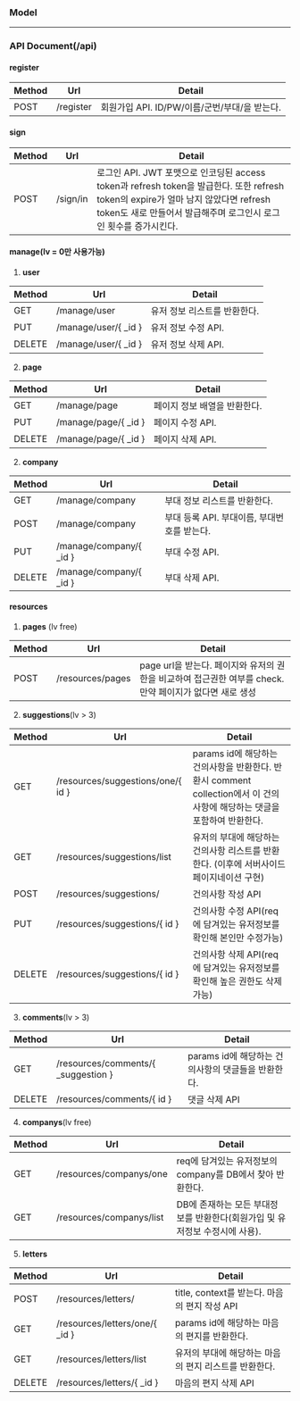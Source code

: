 ### Model

---
### API Document(/api)

#### register

Method | Url | Detail
---- | ---- | ----
POST | /register | 회원가입 API. ID/PW/이름/군번/부대/을 받는다.

#### sign

Method | Url | Detail
---- | ---- | ----
 POST | /sign/in | 로그인 API. JWT 포맷으로 인코딩된 access token과 refresh token을 발급한다. 또한 refresh token의 expire가 얼마 남지 않았다면 refresh token도 새로 만들어서 발급해주며 로그인시 로그인 횟수를 증가시킨다.

#### manage(lv = 0만 사용가능)

1. **user**

Method | Url | Detail
---- | ---- | ----
 GET | /manage/user | 유저 정보 리스트를 반환한다.
 PUT | /manage/user/{ _id } | 유저 정보 수정 API.
 DELETE | /manage/user/{ _id } | 유저 정보 삭제 API.

2. **page**

Method | Url | Detail
---- | ---- | ----
GET | /manage/page | 페이지 정보 배열을 반환한다.
PUT | /manage/page/{ _id } | 페이지 수정 API.
DELETE | /manage/page/{ _id } | 페이지 삭제 API.

2. **company**

Method | Url | Detail
---- | ---- | ----
GET | /manage/company | 부대 정보 리스트를 반환한다.
POST | /manage/company | 부대 등록 API. 부대이름, 부대번호를 받는다.
PUT | /manage/company/{ _id } | 부대 수정 API.
DELETE | /manage/company/{ _id } | 부대 삭제 API.

#### resources

1. **pages** (lv free)

Method | Url | Detail
---- | ---- | ----
POST | /resources/pages | page url을 받는다. 페이지와 유저의 권한을 비교하여 접근권한 여부를 check. 만약 페이지가 없다면 새로 생성

2. **suggestions**(lv > 3)

Method | Url | Detail
---- | ---- | ----
GET | /resources/suggestions/one/{ id } | params id에 해당하는 건의사항을 반환한다. 반환시 comment collection에서 이 건의사항에 해당하는 댓글을 포함하여 반환한다.
GET | /resources/suggestions/list | 유저의 부대에 해당하는 건의사항 리스트를 반환한다. (이후에 서버사이드 페이지네이션 구현)
POST | /resources/suggestions/ | 건의사항 작성 API
PUT | /resources/suggestions/{ id } | 건의사항 수정 API(req에 담겨있는 유저정보를 확인해 본인만 수정가능)
DELETE | /resources/suggestions/{ id } | 건의사항 삭제 API(req에 담겨있는 유저정보를 확인해 높은 권한도 삭제가능)

3. **comments**(lv > 3)

Method | Url | Detail
---- | ---- | ----
GET | /resources/comments/{ _suggestion } | params id에 해당하는 건의사항의 댓글들을 반환한다.
DELETE | /resources/comments/{ id } | 댓글 삭제 API

4. **companys**(lv free)

Method | Url | Detail
---- | ---- | ----
GET | /resources/companys/one | req에 담겨있는 유저정보의 company를 DB에서 찾아 반환한다.
GET | /resources/companys/list | DB에 존재하는 모든 부대정보를 반환한다(회원가입 및 유저정보 수정시에 사용).

5. **letters**

Method | Url | Detail
---- | ---- | ----
POST | /resources/letters/ | title, context를 받는다. 마음의 편지 작성 API
GET | /resources/letters/one/{ _id } | params id에 해당하는 마음의 편지를 반환한다.
GET | /resources/letters/list | 유저의 부대에 해당하는 마음의 편지 리스트를 반환한다.
DELETE | /resources/letters/{ _id } | 마음의 편지 삭제 API


